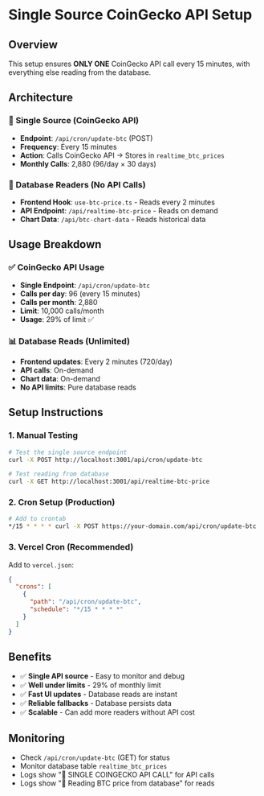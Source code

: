 # Single Source CoinGecko API Setup

## Overview
This setup ensures **ONLY ONE** CoinGecko API call every 15 minutes, with everything else reading from the database.

## Architecture

### 🔄 Single Source (CoinGecko API)
- **Endpoint**: `/api/cron/update-btc` (POST)
- **Frequency**: Every 15 minutes
- **Action**: Calls CoinGecko API → Stores in `realtime_btc_prices`
- **Monthly Calls**: 2,880 (96/day × 30 days)

### 📖 Database Readers (No API Calls)
- **Frontend Hook**: `use-btc-price.ts` - Reads every 2 minutes
- **API Endpoint**: `/api/realtime-btc-price` - Reads on demand
- **Chart Data**: `/api/btc-chart-data` - Reads historical data

## Usage Breakdown

### ✅ CoinGecko API Usage
- **Single Endpoint**: `/api/cron/update-btc`
- **Calls per day**: 96 (every 15 minutes)
- **Calls per month**: 2,880
- **Limit**: 10,000 calls/month
- **Usage**: 29% of limit ✅

### 📊 Database Reads (Unlimited)
- **Frontend updates**: Every 2 minutes (720/day)
- **API calls**: On-demand
- **Chart data**: On-demand
- **No API limits**: Pure database reads

## Setup Instructions

### 1. Manual Testing
```bash
# Test the single source endpoint
curl -X POST http://localhost:3001/api/cron/update-btc

# Test reading from database
curl -X GET http://localhost:3001/api/realtime-btc-price
```

### 2. Cron Setup (Production)
```bash
# Add to crontab
*/15 * * * * curl -X POST https://your-domain.com/api/cron/update-btc
```

### 3. Vercel Cron (Recommended)
Add to `vercel.json`:
```json
{
  "crons": [
    {
      "path": "/api/cron/update-btc",
      "schedule": "*/15 * * * *"
    }
  ]
}
```

## Benefits
- ✅ **Single API source** - Easy to monitor and debug
- ✅ **Well under limits** - 29% of monthly limit
- ✅ **Fast UI updates** - Database reads are instant
- ✅ **Reliable fallbacks** - Database persists data
- ✅ **Scalable** - Can add more readers without API cost

## Monitoring
- Check `/api/cron/update-btc` (GET) for status
- Monitor database table `realtime_btc_prices`
- Logs show "🔄 SINGLE COINGECKO API CALL" for API calls
- Logs show "📖 Reading BTC price from database" for reads 